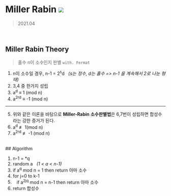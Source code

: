 # Miller Rabin <img src="https://img.shields.io/badge/Python-3776AB?style=flat-square&logo=Python&logoColor=white"/> 

> 2021.04
</br>

## Miller Rabin Theory

> 홀수 n이 소수인지 판별 `with. Fermat`
1. n이 소수일 경우, n-1 = 2<sup>s</sup>d &nbsp; <i>(s는 정수, d는 홀수 => n-1 을 계속해서 2로 나눈 형태)</i>
2. 3,4 중 한가지 성립
3. a<sup>d</sup> ≡ 1 (mod n)
4. a<sup>2rd</sup> ≡ -1 (mod n)  
<hr>

5. 위와 같은 이론을 바탕으로 <b>Miller-Rabin 소수판별법</b>은 6,7번이 성립하면 합성수라는 강한 증거가 된다.
6. a<sup>d</sup> &#8802; 1(mod n)
7. a<sup>2rd</sup> &#8802; -1 (mod n) 

</br>
## Algorithm

1. n-1 = *q
2. random a &nbsp;&nbsp;<i>(1 < a < n-1)</i>
3. if a<sup>q</sup> mod n = 1 then return 아마 소수
4. for j=0 to k-1
5. &nbsp;&nbsp; if a<sup>2jq</sup> mod n = n-1 then return 아마 소수
6. return 합성수  

